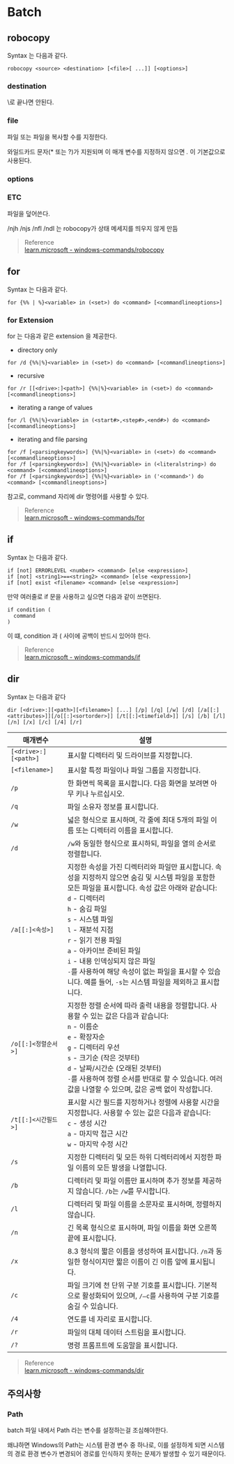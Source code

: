 # Batch

## robocopy
Syntax 는 다음과 같다.
```
robocopy <source> <destination> [<file>[ ...]] [<options>]
```

### destination

\로 끝나면 안된다.



### file
파일 또는 파일을 복사할 수를 지정한다. 

와일드카드 문자(* 또는 ?)가 지원되며 이 매개 변수를 지정하지 않으면 *.* 이 기본값으로 사용된다.

### options

### ETC
파일을 덮어쓴다.

/njh /njs /nfl /ndl 는 robocopy가 상태 메세지를 띄우지 않게 만듬



> Reference    
> [learn.microsoft - windows-commands/robocopy](https://learn.microsoft.com/ko-kr/windows-server/administration/windows-commands/robocopy)  

## for

Syntax 는 다음과 같다.
```
for {%% | %}<variable> in (<set>) do <command> [<commandlineoptions>]
```

### for Extension
for 는 다음과 같은 extension 을 제공한다.

* directory only
```
for /d {%%|%}<variable> in (<set>) do <command> [<commandlineoptions>]
```

* recursive
```
for /r [[<drive>:]<path>] {%%|%}<variable> in (<set>) do <command> [<commandlineoptions>]
```

* iterating a range of values
```
for /l {%%|%}<variable> in (<start#>,<step#>,<end#>) do <command> [<commandlineoptions>]
```

* iterating and file parsing
```
for /f [<parsingkeywords>] {%%|%}<variable> in (<set>) do <command> [<commandlineoptions>]
for /f [<parsingkeywords>] {%%|%}<variable> in (<literalstring>) do <command> [<commandlineoptions>]
for /f [<parsingkeywords>] {%%|%}<variable> in ('<command>') do <command> [<commandlineoptions>]
```

참고로, command 자리에 dir 명령어를 사용할 수 있다.

> Reference    
> [learn.microsoft - windows-commands/for](https://learn.microsoft.com/en-us/windows-server/administration/windows-commands/for)  

## if

Syntax 는 다음과 같다.
```
if [not] ERRORLEVEL <number> <command> [else <expression>]
if [not] <string1>==<string2> <command> [else <expression>]
if [not] exist <filename> <command> [else <expression>]
```

만약 여러줄로 if 문을 사용하고 싶으면 다음과 같이 쓰면된다.
```
if condition (
  command
)
```

이 떄, condition 과 ( 사이에 공백이 반드시 있어야 한다.

> Reference  
> [learn.microsoft - windows-commands/if](https://learn.microsoft.com/ko-kr/windows-server/administration/windows-commands/if)  

## dir
Syntax 는 다음과 같다
```
dir [<drive>:][<path>][<filename>] [...] [/p] [/q] [/w] [/d] [/a[[:]<attributes>]][/o[[:]<sortorder>]] [/t[[:]<timefield>]] [/s] [/b] [/l] [/n] [/x] [/c] [/4] [/r]
```

| 매개변수                    | 설명                                                                                                                       |
|----------------------------|--------------------------------------------------------------------------------------------------------------------------|
| `[<drive>:][<path>]`       | 표시할 디렉터리 및 드라이브를 지정합니다.                                                                                  |
| `[<filename>]`             | 표시할 특정 파일이나 파일 그룹을 지정합니다.                                                                               |
| `/p`                        | 한 화면씩 목록을 표시합니다. 다음 화면을 보려면 아무 키나 누르십시오.                                                     |
| `/q`                        | 파일 소유자 정보를 표시합니다.                                                                                            |
| `/w`                        | 넓은 형식으로 표시하며, 각 줄에 최대 5개의 파일 이름 또는 디렉터리 이름을 표시합니다.                                      |
| `/d`                        | `/w`와 동일한 형식으로 표시하되, 파일을 열의 순서로 정렬합니다.                                                           |
| `/a[[:]<속성>]`             | 지정한 속성을 가진 디렉터리와 파일만 표시합니다. 속성을 지정하지 않으면 숨김 및 시스템 파일을 포함한 모든 파일을 표시합니다. 속성 값은 아래와 같습니다: <br> `d` - 디렉터리 <br> `h` - 숨김 파일 <br> `s` - 시스템 파일 <br> `l` - 재분석 지점 <br> `r` - 읽기 전용 파일 <br> `a` - 아카이브 준비된 파일 <br> `i` - 내용 인덱싱되지 않은 파일<br> `-`를 사용하여 해당 속성이 없는 파일을 표시할 수 있습니다. 예를 들어, `-s`는 시스템 파일을 제외하고 표시합니다. |
| `/o[[:]<정렬순서>]`         | 지정한 정렬 순서에 따라 출력 내용을 정렬합니다. 사용할 수 있는 값은 다음과 같습니다: <br> `n` - 이름순 <br> `e` - 확장자순 <br> `g` - 디렉터리 우선 <br> `s` - 크기순 (작은 것부터) <br> `d` - 날짜/시간순 (오래된 것부터) <br> `-`를 사용하여 정렬 순서를 반대로 할 수 있습니다. 여러 값을 나열할 수 있으며, 값은 공백 없이 작성합니다. |
| `/t[[:]<시간필드>]`         | 표시할 시간 필드를 지정하거나 정렬에 사용할 시간을 지정합니다. 사용할 수 있는 값은 다음과 같습니다: <br> `c` - 생성 시간 <br> `a` - 마지막 접근 시간 <br> `w` - 마지막 수정 시간 |
| `/s`                        | 지정한 디렉터리 및 모든 하위 디렉터리에서 지정한 파일 이름의 모든 발생을 나열합니다.                                     |
| `/b`                        | 디렉터리 및 파일 이름만 표시하며 추가 정보를 제공하지 않습니다. `/b`는 `/w`를 무시합니다.                                |
| `/l`                        | 디렉터리 및 파일 이름을 소문자로 표시하며, 정렬하지 않습니다.                                                            |
| `/n`                        | 긴 목록 형식으로 표시하며, 파일 이름을 화면 오른쪽 끝에 표시합니다.                                                       |
| `/x`                        | 8.3 형식의 짧은 이름을 생성하여 표시합니다. `/n`과 동일한 형식이지만 짧은 이름이 긴 이름 앞에 표시됩니다.                 |
| `/c`                        | 파일 크기에 천 단위 구분 기호를 표시합니다. 기본적으로 활성화되어 있으며, `/–c`를 사용하여 구분 기호를 숨길 수 있습니다. |
| `/4`                        | 연도를 네 자리로 표시합니다.                                                                                             |
| `/r`                        | 파일의 대체 데이터 스트림을 표시합니다.                                                                                   |
| `/?`                        | 명령 프롬프트에 도움말을 표시합니다.                                                                                       |

> Reference  
> [learn.microsoft - windows-commands/dir](https://learn.microsoft.com/en-us/windows-server/administration/windows-commands/dir)  


## 주의사항

### Path 
batch 파일 내에서 Path 라는 변수를 설정하는걸 조심해야한다.

왜냐하면 Windows의 Path는 시스템 환경 변수 중 하나로, 이를 설정하게 되면 시스템의 경로 환경 변수가 변경되어 경로를 인식하지 못하는 문제가 발생할 수 있기 때문이다.